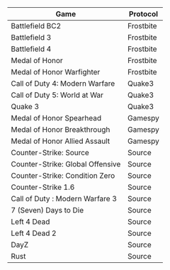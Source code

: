 | Game                             | Protocol      |
| -------------------------------- | ------------- |
| Battlefield BC2                  | Frostbite     |
| Battlefield 3                    | Frostbite     |
| Battlefield 4                    | Frostbite     |
| Medal of Honor                   | Frostbite     |
| Medal of Honor Warfighter        | Frostbite     |
| Call of Duty 4: Modern Warfare   | Quake3        |
| Call of Duty 5: World at War     | Quake3        |
| Quake 3                          | Quake3        |
| Medal of Honor Spearhead         | Gamespy       |
| Medal of Honor Breakthrough      | Gamespy       |
| Medal of Honor Allied Assault    | Gamespy       |
| Counter-Strike: Source           | Source        |
| Counter-Strike: Global Offensive | Source        |
| Counter-Strike: Condition Zero   | Source        |
| Counter-Strike 1.6               | Source        |
| Call of Duty : Modern Warfare 3  | Source        |
| 7 (Seven) Days to Die            | Source        |
| Left 4 Dead                      | Source        |
| Left 4 Dead 2                    | Source        |
| DayZ                             | Source        |
| Rust                             | Source        |
